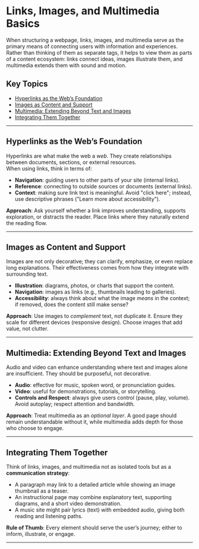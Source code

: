 # Links, Images, and Multimedia Basics

When structuring a webpage, links, images, and multimedia serve as the primary means of connecting users with information and experiences. Rather than thinking of them as separate tags, it helps to view them as parts of a content ecosystem: links connect ideas, images illustrate them, and multimedia extends them with sound and motion.

## Key Topics

- [Hyperlinks as the Web’s Foundation](#hyperlinks-as-the-webs-foundation)
- [Images as Content and Support](#images-as-content-and-support)
- [Multimedia: Extending Beyond Text and Images](#multimedia-extending-beyond-text-and-images)
- [Integrating Them Together](#integrating-them-together)

---

## Hyperlinks as the Web’s Foundation

Hyperlinks are what make the web a *web*. They create relationships between documents, sections, or external resources.  
When using links, think in terms of:

+ **Navigation**: guiding users to other parts of your site (internal links).  
+ **Reference**: connecting to outside sources or documents (external links).  
+ **Context**: making sure link text is meaningful. Avoid "click here"; instead, use descriptive phrases ("Learn more about accessibility").  

**Approach**: Ask yourself whether a link improves understanding, supports exploration, or distracts the reader. Place links where they naturally extend the reading flow.

---

## Images as Content and Support

Images are not only decorative; they can clarify, emphasize, or even replace long explanations. Their effectiveness comes from how they integrate with surrounding text.

+ **Illustration**: diagrams, photos, or charts that support the content.  
+ **Navigation**: images as links (e.g., thumbnails leading to galleries).  
+ **Accessibility**: always think about what the image *means* in the context; if removed, does the content still make sense?  

**Approach**: Use images to *complement* text, not duplicate it. Ensure they scale for different devices (responsive design). Choose images that add value, not clutter.

---

## Multimedia: Extending Beyond Text and Images

Audio and video can enhance understanding where text and images alone are insufficient. They should be purposeful, not decorative.

+ **Audio**: effective for music, spoken word, or pronunciation guides.  
+ **Video**: useful for demonstrations, tutorials, or storytelling.  
+ **Controls and Respect**: always give users control (pause, play, volume). Avoid autoplay; respect attention and bandwidth.  

**Approach**: Treat multimedia as an *optional layer*. A good page should remain understandable without it, while multimedia adds depth for those who choose to engage.

---

## Integrating Them Together

Think of links, images, and multimedia not as isolated tools but as a **communication strategy**:

+ A paragraph may link to a detailed article while showing an image thumbnail as a teaser.  
+ An instructional page may combine explanatory text, supporting diagrams, and a short video demonstration.  
+ A music site might pair lyrics (text) with embedded audio, giving both reading and listening paths.  

**Rule of Thumb**: Every element should serve the user’s journey; either to inform, illustrate, or engage.

---
